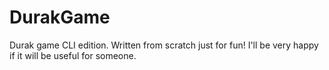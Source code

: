 # DurakGame
Durak game CLI edition.
Written from scratch just for fun!
I'll be very happy if it will be useful for someone.
